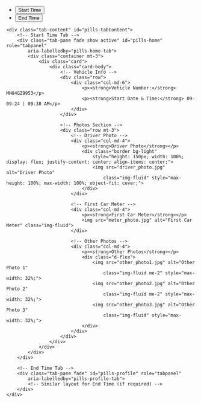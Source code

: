 <div class="location-top">
    <ul class="nav nav-pills mb-3" id="pills-tab" role="tablist">
        <li class="nav-item" role="presentation">
            <button class="nav-link active" id="pills-home-tab" data-bs-toggle="pill"
                data-bs-target="#pills-home" type="button" role="tab"
                aria-controls="pills-home" aria-selected="true">Start Time</button>
        </li>
        <li class="nav-item" role="presentation">
            <button class="nav-link" id="pills-profile-tab" data-bs-toggle="pill"
                data-bs-target="#pills-profile" type="button" role="tab"
                aria-controls="pills-profile" aria-selected="false">End Time</button>
        </li>
    </ul>

    <div class="tab-content" id="pills-tabContent">
        <!-- Start Time Tab -->
        <div class="tab-pane fade show active" id="pills-home" role="tabpanel"
            aria-labelledby="pills-home-tab">
            <div class="container mt-3">
                <div class="card">
                    <div class="card-body">
                        <!-- Vehicle Info -->
                        <div class="row">
                            <div class="col-md-6">
                                <p><strong>Vehicle Number:</strong> MH04GZ9953</p>
                                <p><strong>Start Date & Time:</strong> 09-09-24 | 09:38 AM</p>
                            </div>
                        </div>

                        <!-- Photos Section -->
                        <div class="row mt-3">
                            <!-- Driver Photo -->
                            <div class="col-md-4">
                                <p><strong>Driver Photo</strong></p>
                                <div class="border bg-light"
                                    style="height: 150px; width: 100%; display: flex; justify-content: center; align-items: center;">
                                    <img src="driver_photo.jpg" alt="Driver Photo"
                                        class="img-fluid" style="max-height: 100%; max-width: 100%; object-fit: cover;">
                                </div>
                            </div>

                            <!-- First Car Meter -->
                            <div class="col-md-4">
                                <p><strong>First Car Meter</strong></p>
                                <img src="meter_photo.jpg" alt="First Car Meter" class="img-fluid">
                            </div>

                            <!-- Other Photos -->
                            <div class="col-md-4">
                                <p><strong>Other Photos</strong></p>
                                <div class="d-flex">
                                    <img src="other_photo1.jpg" alt="Other Photo 1"
                                        class="img-fluid me-2" style="max-width: 32%;">
                                    <img src="other_photo2.jpg" alt="Other Photo 2"
                                        class="img-fluid me-2" style="max-width: 32%;">
                                    <img src="other_photo3.jpg" alt="Other Photo 3"
                                        class="img-fluid" style="max-width: 32%;">
                                </div>
                            </div>
                        </div>
                    </div>
                </div>
            </div>
        </div>

        <!-- End Time Tab -->
        <div class="tab-pane fade" id="pills-profile" role="tabpanel"
            aria-labelledby="pills-profile-tab">
            <!-- Similar layout for End Time (if required) -->
        </div>
    </div>
</div>
